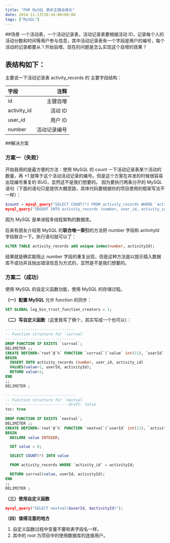 ```yaml
---
title: "PHP MySQL 表非主键自增长"
date: 2014-11-13T20:34:00+08:00
tags: ["MySQL"] 
---
```

##场景
一个活动表，一个活动记录表，活动记录表要根据活动 ID，记录每个人的活动分数和时间等用户参与信息，其中活动记录表有一个字段是用户的编号，每个活动的记录都要从 1 开始自增。现在的问题是怎么实现这个自增的效果？


## 表结构如下：
主要说一下活动记录表 activity_records 的 主要字段结构：

| 字段               | 注释
| :-----------------|-------------:
| id                |  主键自增
| activity_id       | 活动 ID
| user_id           | 用户 ID
| number            | 活动记录编号


##解决方案
<!--more-->

### 方案一（失败）
开始我用的是最方便的方法：使用 MySQL 的 count 一下活动记录表某个活动的数量，再 +1 就等于这个活动活动记录的编号。但是这个方案在并发的时候很容易出现编号重复的 BUG，显然这不是我们想要的。
因为要执行两条分开的 MySQL 语句（下面的语句只是提供大概思路，具体代码要根据你的项目使用的框架写法不一样）：

```php
$count = mysql_query("SELECT COUNT(*) FROM activity_records WHERE `activity_id` = activityId");
mysql_query("INSERT INTO activity_records (number, user_id, activity_id) VALUES ($count+1, userId, activityId)");
```

因为 MySQL 是单进程多线程架构的数据库。

后来有朋友介绍用 MySQL 的**联合唯一索引**的方法把 number 字段和 activityId 字段联合一下。执行语句就可以了：

```sql
ALTER TABLE activity_records add unique index(number, activityId);
```

结果就是确实能阻止 number 字段的重复出现，但是这种方法是以提示插入数据库不成功并且抛出错误信息为方式的，显然是不是我们想要的。

### 方案二（成功）
使用 MySQL 的自定义函数功能，使用 MySQL 的存储过程。

**（一）配置 MySQL** 允许 function 的同步：

```sql
SET GLOBAL log_bin_trust_function_creators = 1;
```

**（二）写自定义函数**（这里我写了俩个，其实写成一个也可以）：

```sql
-- ----------------------------
-- Function structure for `currval`
-- ----------------------------
DROP FUNCTION IF EXISTS `currval`;
DELIMITER ;;
CREATE DEFINER=`root`@`%` FUNCTION `currval`(`value` int(11), `userId` int(11), `activityId` int(11)) RETURNS int(11)
BEGIN
  INSERT INTO activity_records (number, user_id, activity_id)
  VALUES(value+1, userId, activityId);
  RETURN value+1;
END
;;
DELIMITER ;

-- ----------------------------
-- Function structure for `nextval`
-- -------------------------draft: false
toc: true
---
DROP FUNCTION IF EXISTS `nextval`;
DELIMITER ;;
CREATE DEFINER=`root`@`%` FUNCTION `nextval`(`userId` int(11), `activityId` int(11)) RETURNS int(11)
BEGIN
  DECLARE value INTEGER;

  SET value = 0;

  SELECT COUNT(*) INTO value

  FROM activity_records WHERE `activity_id` = activityId;

  RETURN currval(value, userId, activityId);
END
;;
DELIMITER ;
```

**（三）使用自定义函数**

```php
mysql_query("SELECT nextval($userId, $activityId)");
```


**（四）值得注意的地方**

1. 自定义函数过程中变量不要和表字段名一样。
2. 其中的 root 为项目中的使用数据库的连接用户。